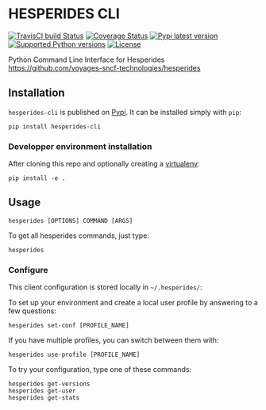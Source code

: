 # HESPERIDES CLI

[![TravisCI build Status](https://travis-ci.org/voyages-sncf-technologies/hesperides-cli.svg?branch=master)](https://travis-ci.org/voyages-sncf-technologies/hesperides-cli) [![Coverage Status](https://coveralls.io/repos/github/voyages-sncf-technologies/hesperides-cli/badge.svg?branch=master)](https://coveralls.io/github/voyages-sncf-technologies/hesperides-cli?branch=master) [![Pypi latest version](https://img.shields.io/pypi/v/hesperides-cli.svg)](https://pypi.python.org/pypi/hesperides-cli) [![Supported Python versions](https://img.shields.io/pypi/pyversions/hesperides-cli.svg)](https://pypi.python.org/pypi/hesperides-cli) [![License](https://img.shields.io/pypi/l/hesperides-cli.svg)](https://pypi.python.org/pypi/hesperides-cli)

Python Command Line Interface for Hesperides https://github.com/voyages-sncf-technologies/hesperides


## Installation

`hesperides-cli` is published on [Pypi](https://pypi.python.org/pypi/hesperides-cli). It can be installed simply with `pip`:

    pip install hesperides-cli

### Developper environment installation
After cloning this repo and optionally creating a [virtualenv](https://github.com/berdario/pew):

    pip install -e .


## Usage

    hesperides [OPTIONS] COMMAND [ARGS]

To get all hesperides commands, just type:

    hesperides

### Configure

This client configuration is stored locally in `~/.hesperides/`:

To set up your environment and create a local user profile by answering to a few questions:

    hesperides set-conf [PROFILE_NAME]
    
If you have multiple profiles, you can switch between them with:

    hesperides use-profile [PROFILE_NAME]

To try your configuration, type one of these commands:

    hesperides get-versions
    hesperides get-user
    hesperides get-stats
